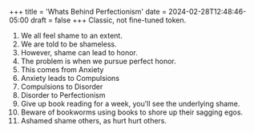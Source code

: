 +++
title = 'Whats Behind Perfectionism'
date = 2024-02-28T12:48:46-05:00
draft = false
+++
Classic, not fine-tuned token.

1. We all feel shame to an extent.
2. We are told to be shameless.
3. However, shame can lead to honor.
4. The problem is when we pursue perfect honor.
5. This comes from Anxiety
6. Anxiety leads to Compulsions
7. Compulsions to Disorder
8. Disorder to Perfectionism
9. Give up book reading for a week, you'll see the underlying shame.
10. Beware of bookworms using books to shore up their sagging egos. 
11. Ashamed shame others, as hurt hurt others. 
